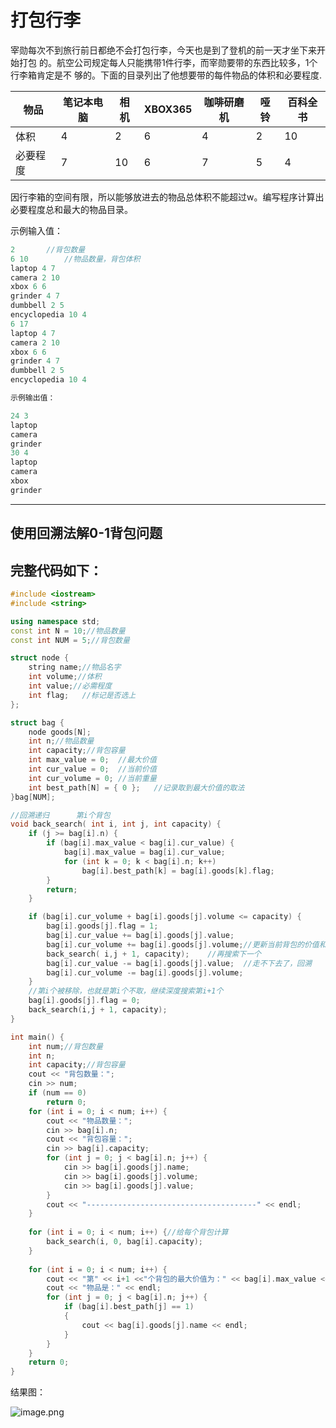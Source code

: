 # 打包行李

宰勋每次不到旅行前日都绝不会打包行李，今天也是到了登机的前一天才坐下来开始打包 的。航空公司规定每人只能携带1件行李，而宰勋要带的东西比较多，1个行李箱肯定是不 够的。下面的目录列出了他想要带的每件物品的体积和必要程度.

| 物品     | 笔记本电脑 | 相机 | XBOX365 | 咖啡研磨机 | 哑铃 | 百科全书 |
|----------|------------|------|---------|------------|------|----------|
| 体积     | 4          | 2    | 6       | 4          | 2    | 10       |
| 必要程度 | 7          | 10   | 6       | 7          | 5    | 4        |

因行李箱的空间有限，所以能够放进去的物品总体积不能超过w。编写程序计算出必要程度总和最大的物品目录。

示例输入值：

```c++
2		//背包数量
6 10		//物品数量，背包体积 
laptop 4 7
camera 2 10
xbox 6 6
grinder 4 7
dumbbell 2 5
encyclopedia 10 4
6 17
laptop 4 7
camera 2 10
xbox 6 6
grinder 4 7
dumbbell 2 5
encyclopedia 10 4

示例输出值：

24 3		
laptop
camera
grinder
30 4
laptop
camera
xbox
grinder
```

---

## **使用回溯法解0-1背包问题**

## 完整代码如下：

```c++
#include <iostream>
#include <string>

using namespace std;
const int N = 10;//物品数量
const int NUM = 5;//背包数量

struct node {
	string name;//物品名字
	int volume;//体积
	int value;//必需程度
	int flag;	//标记是否选上
};

struct bag {
	node goods[N];
	int n;//物品数量
	int capacity;//背包容量
	int max_value = 0;	//最大价值
	int cur_value = 0;	//当前价值
	int cur_volume = 0;	//当前重量
	int best_path[N] = { 0 };	//记录取到最大价值的取法
}bag[NUM];

//回溯递归		第i个背包	
void back_search( int i, int j, int capacity) {
	if (j >= bag[i].n) {
		if (bag[i].max_value < bag[i].cur_value) {
			bag[i].max_value = bag[i].cur_value;
			for (int k = 0; k < bag[i].n; k++)
				bag[i].best_path[k] = bag[i].goods[k].flag;
		}
		return;
	}

	if (bag[i].cur_volume + bag[i].goods[j].volume <= capacity) {
		bag[i].goods[j].flag = 1;
		bag[i].cur_value += bag[i].goods[j].value;
		bag[i].cur_volume += bag[i].goods[j].volume;//更新当前背包的价值和重量
		back_search( i,j + 1, capacity);	//再搜索下一个
		bag[i].cur_value -= bag[i].goods[j].value;	//走不下去了，回溯
		bag[i].cur_volume -= bag[i].goods[j].volume;
	}
	//第i个被移除，也就是第i个不取，继续深度搜索第i+1个
	bag[i].goods[j].flag = 0;
	back_search(i,j + 1, capacity);
}

int main() {
	int num;//背包数量
	int n;
	int capacity;//背包容量
	cout << "背包数量：";
	cin >> num;
	if (num == 0)
		return 0;
	for (int i = 0; i < num; i++) {
		cout << "物品数量：";
		cin >> bag[i].n;
		cout << "背包容量：";
		cin >> bag[i].capacity;
		for (int j = 0; j < bag[i].n; j++) {
			cin >> bag[i].goods[j].name;
			cin >> bag[i].goods[j].volume;
			cin >> bag[i].goods[j].value;
		}
		cout << "--------------------------------------" << endl;
	}
	
	for (int i = 0; i < num; i++) {//给每个背包计算
		back_search(i, 0, bag[i].capacity);
	}
	
	for (int i = 0; i < num; i++) {
		cout << "第" << i+1 <<"个背包的最大价值为：" << bag[i].max_value << endl;
		cout << "物品是：" << endl;
		for (int j = 0; j < bag[i].n; j++) {
			if (bag[i].best_path[j] == 1)
			{
				cout << bag[i].goods[j].name << endl;
			}
		}
	}
	return 0;
}

```

结果图：

![image.png](https://upload-images.jianshu.io/upload_images/17431817-d1d73e47c4911d27.png?imageMogr2/auto-orient/strip%7CimageView2/2/w/1240)

